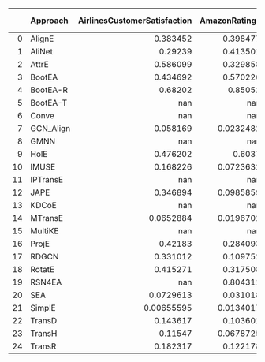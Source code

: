|    | Approach   |   AirlinesCustomerSatisfaction |   AmazonRatings |   BigBasketProducts |   BrazilianE-commerce |   E-CommerceData |    meanTime |
|---:|:-----------|-------------------------------:|----------------:|--------------------:|----------------------:|-----------------:|------------:|
|  0 | AlignE     |                     0.383452   |       0.398477  |          0.140399   |            0.217742   |       0.308854   |   0.289785  |
|  1 | AliNet     |                     0.29239    |       0.413501  |          0.128083   |            0.70534    |       0.176202   |   0.343103  |
|  2 | AttrE      |                     0.586099   |       0.329858  |          0.175498   |            0.334752   |       0.166925   |   0.318626  |
|  3 | BootEA     |                     0.434692   |       0.570226  |          0.148005   |            0.312151   |       0.297753   |   0.352566  |
|  4 | BootEA-R   |                     0.68202    |       0.85052   |          0.319472   |            0.575235   |       0.539029   |   0.593255  |
|  5 | BootEA-T   |                   nan          |     nan         |        nan          |          nan          |     nan          | nan         |
|  6 | Conve      |                   nan          |     nan         |        nan          |          nan          |     nan          | nan         |
|  7 | GCN_Align  |                     0.058169   |       0.0232482 |          0.00354892 |            0.00614488 |       0.00766333 |   0.0197549 |
|  8 | GMNN       |                   nan          |     nan         |          1          |            1          |       0.853034   |   0.951011  |
|  9 | HolE       |                     0.476202   |       0.6037    |          0.350937   |            0.388389   |       0.505976   |   0.465041  |
| 10 | IMUSE      |                     0.168226   |       0.0723632 |          0.017393   |            0.0208482  |       0.0119694  |   0.05816   |
| 11 | IPTransE   |                   nan          |     nan         |        nan          |          nan          |       0.0682923  |   0.0682923 |
| 12 | JAPE       |                     0.346894   |       0.0985859 |          0.0333028  |            0.0554822  |       0.0379448  |   0.114442  |
| 13 | KDCoE      |                   nan          |     nan         |        nan          |          nan          |     nan          | nan         |
| 14 | MTransE    |                     0.0652884  |       0.0196702 |          0.00771234 |            0.0231861  |       0.0155308  |   0.0262776 |
| 15 | MultiKE    |                   nan          |     nan         |        nan          |          nan          |     nan          | nan         |
| 16 | ProjE      |                     0.42183    |       0.284093  |          0.13603    |            0.225391   |       0.322763   |   0.278021  |
| 17 | RDGCN      |                     0.331012   |       0.109752  |          0.337565   |            0.468765   |       0.510758   |   0.351571  |
| 18 | RotatE     |                     0.415271   |       0.317508  |          0.146911   |            0.196299   |       0.257131   |   0.266624  |
| 19 | RSN4EA     |                   nan          |       0.804311  |          0.275658   |            0.778985   |       0.88147    |   0.685106  |
| 20 | SEA        |                     0.0729613  |       0.031018  |          0.00693881 |            0.0286398  |       0.0295775  |   0.0338271 |
| 21 | SimplE     |                     0.00655595 |       0.0134017 |          0.0136943  |            0.0152445  |       0.0206047  |   0.0139002 |
| 22 | TransD     |                     0.143617   |       0.103602  |          0.0398369  |            0.0595628  |       0.0886751  |   0.0870588 |
| 23 | TransH     |                     0.11547    |       0.0678725 |          0.0253032  |            0.0604899  |       0.0898547  |   0.0717979 |
| 24 | TransR     |                     0.182317   |       0.122178  |          0.066497   |            0.0796253  |       0.126292   |   0.115382  |